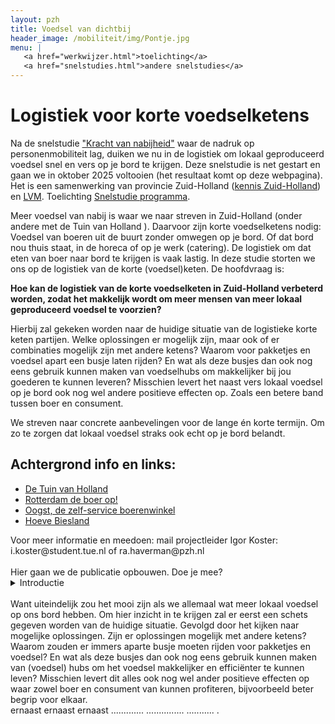 ```yaml
---
layout: pzh
title: Voedsel van dichtbij
header_image: /mobiliteit/img/Pontje.jpg
menu: |
   <a href="werkwijzer.html">toelichting</a>
   <a href="snelstudies.html">andere snelstudies</a>
---
```

# Logistiek voor korte voedselketens


<div class="tekstblok">
  Na de snelstudie <a href="https://kennis.zuid-holland.nl/nabijheid" target="_blank">"Kracht van nabijheid"</a>  waar de nadruk op personenmobiliteit lag, duiken we nu in de logistiek om lokaal geproduceerd voedsel snel en vers op je bord te krijgen. Deze snelstudie is net gestart en gaan we in oktober 2025 voltooien (het resultaat komt op deze webpagina). Het is een samenwerking van provincie Zuid-Holland (<a href="https://kennis.zuid-holland.nl/" target="_blank">kennis Zuid-Holland</a>) en <a href="https://labverantwoordemobiliteit.nl/" target="_blank">LVM</a>. Toelichting <a href="werkwijzer.html" target="_blank">Snelstudie programma</a>.
 
</div>

 Meer voedsel van nabij is waar we naar streven in Zuid-Holland (onder andere met de Tuin van Holland ). Daarvoor zijn korte voedselketens nodig: Voedsel van boeren uit de buurt zonder omwegen op je bord. Of dat bord nou thuis staat, in de horeca of op je werk (catering).  De logistiek om dat eten van boer naar bord te krijgen is vaak lastig. In deze studie storten we ons op de logistiek van de korte (voedsel)keten. De hoofdvraag is: 


**Hoe kan de logistiek van de korte voedselketen in Zuid-Holland verbeterd worden, zodat het makkelijk wordt om meer mensen van meer lokaal geproduceerd voedsel te voorzien?**

Hierbij zal gekeken worden naar de huidige situatie van de logistieke korte keten partijen. Welke oplossingen er mogelijk zijn, maar ook of er combinaties mogelijk zijn met andere ketens? Waarom voor pakketjes en voedsel apart een busje laten rijden? En wat als deze busjes dan ook nog eens gebruik kunnen maken van voedselhubs om makkelijker bij jou goederen te kunnen leveren? Misschien levert het naast vers lokaal voedsel op je bord ook nog wel andere positieve effecten op. Zoals een betere band tussen boer en consument.

We streven naar concrete aanbevelingen voor de lange én korte termijn. Om zo te zorgen dat lokaal voedsel straks ook echt op je bord belandt.  



## Achtergrond info en links:
- [De Tuin van Holland](https://www.detuinvanholland.nl/)
- [Rotterdam de boer op!](https://www.rotterdamdeboerop.nl/)
- [Oogst, de zelf-service boerenwinkel](https://www.oogst.shop/)
- [ Hoeve Biesland](https://hoevebiesland.nl/)

<div class="tekstblok">
Voor meer informatie en meedoen: mail projectleider Igor Koster: i.koster@student.tue.nl of ra.haverman@pzh.nl
</div>
<br>
Hier gaan we de publicatie opbouwen. Doe je mee?
<details> <summary>Introductie</summary>
<p>Voedsel wordt op dit moment uit alle landen van de wereld gehaald. Van tomaten uit Marokko tot boontjes uit Senegal. Soms is dit verklaarbaar maar vraagt ook veel transport en daarmee uitstoot terwijl er dichtbij huis ook veel eten groeit. 
</p><p>
Lokaal geproduceerd voedsel beland maar zelden op de borden van mensen in de buurt. Kan dit niet slimmer aangepakt worden waarbij de lokale boer kan zorgen voor jouw eten, thuis, in de horeca en op het werk. Meer lokaal voedsel eten zorgt voor een veerkrachtiger voedselsystem, financieel betere positie van de boeren en is bovendien een duurzamer alternatief. Zeker als de boeren gestimuleerd en beloond worden om natuur-inclusief of biologisch te werken.    
</p><p>
Maar waarom gebeurt dit eigenlijk niet? En hoe verbeteren we de situatie? Vaak zitten hier ook logistieke problemen in, ons systeem is er nog niet op ingericht. In deze snelstudie zal naar dit systeem en haar logistiek gekeken worden door antwoord te zoeken op: 
</p><p><i>
“Hoe kan de logistiek van de korte voedselketen in Zuid-Holland verbeterd worden, zodat het makkelijk wordt om meer mensen van meer lokaal geproduceerd voedsel te voorzien?” 
</i></p><p>
Want uiteindelijk zou het mooi zijn als we allemaal wat meer lokaal voedsel op ons bord hebben. Om hier inzicht in te krijgen zal er eerst een schets gegeven worden van de huidige situatie. Gevolgd door het kijken naar mogelijke oplossingen. Zijn er oplossingen mogelijk met andere ketens? Waarom zouden er immers aparte busje moeten rijden voor pakketjes en voedsel? En wat als deze busjes dan ook nog eens gebruik kunnen maken van (voedsel) hubs om het voedsel makkelijker en efficiënter te kunnen leven? Misschien levert dit alles ook nog wel ander positieve effecten op waar zowel boer en consument van kunnen profiteren, bijvoorbeeld beter begrip voor elkaar.
</p>
</details>
<br>
<div class="row">
  <div class="b75">Want uiteindelijk zou het mooi zijn als we allemaal wat meer lokaal voedsel op ons bord hebben. Om hier inzicht in te krijgen zal er eerst een schets gegeven worden van de huidige situatie. Gevolgd door het kijken naar mogelijke oplossingen. Zijn er oplossingen mogelijk met andere ketens? Waarom zouden er immers aparte busje moeten rijden voor pakketjes en voedsel? En wat als deze busjes dan ook nog eens gebruik kunnen maken van (voedsel) hubs om het voedsel makkelijker en efficiënter te kunnen leven? Misschien levert dit alles ook nog wel ander positieve effecten op waar zowel boer en consument van kunnen profiteren, bijvoorbeeld beter begrip voor elkaar.</div>
  <div class="b25">ernaast ernaast ernaast ............. ............... ........... .</div>
</div>
